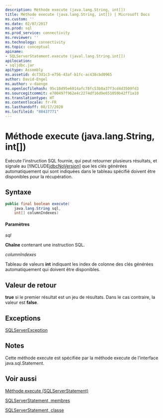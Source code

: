 ```yaml
---
description: Méthode execute (java.lang.String, int[])
title: Méthode execute (java.lang.String, int[]) | Microsoft Docs
ms.custom: ''
ms.date: 02/07/2017
ms.prod: sql
ms.prod_service: connectivity
ms.reviewer: ''
ms.technology: connectivity
ms.topic: conceptual
apiname:
- SQLServerStatement.execute (javal.lang.String.int[])
apilocation:
- sqljdbc.jar
apitype: Assembly
ms.assetid: dc73d1c3-e756-43af-b1fc-ac438cbd0965
author: David-Engel
ms.author: v-daenge
ms.openlocfilehash: 95c18d95e6014afc78fc53b8a37f3cd4d3509fd3
ms.sourcegitcommit: e700497f962e4c2274df16d9e651059b42ff1a10
ms.translationtype: HT
ms.contentlocale: fr-FR
ms.lasthandoff: 08/17/2020
ms.locfileid: "88437771"
---
```

# <a name="execute-method-javalangstring-int"></a>Méthode execute (java.lang.String, int[])

  Exécute l’instruction SQL fournie, qui peut retourner plusieurs résultats, et signale au [!INCLUDE[jdbcNoVersion](../../../includes/jdbcnoversion_md.md)] que les clés générées automatiquement qui sont indiquées dans le tableau spécifié doivent être disponibles pour la récupération.

## <a name="syntax"></a>Syntaxe

```Java
public final boolean execute(
    java.lang.String sql,
    int[] columnIndexes)
```

#### <a name="parameters"></a>Paramètres
*sql*

**Chaîne** contenant une instruction SQL.

*columnIndexes*

Tableau de valeurs **int** indiquant les index de colonne des clés générées automatiquement qui doivent être disponibles.

## <a name="return-value"></a>Valeur de retour
**true** si le premier résultat est un jeu de résultats. Dans le cas contraire, la valeur est **false**.
  
## <a name="exceptions"></a>Exceptions
[SQLServerException](./sqlserverexception-class.md)

## <a name="remarks"></a>Notes
Cette méthode execute est spécifiée par la méthode execute de l’interface java.sql.Statement.

## <a name="see-also"></a>Voir aussi

[Méthode execute &#40;SQLServerStatement&#41;](./execute-method-sqlserverstatement.md)

[SQLServerStatement, membres](./sqlserverstatement-members.md)

[SQLServerStatement, classe](./sqlserverstatement-class.md)
